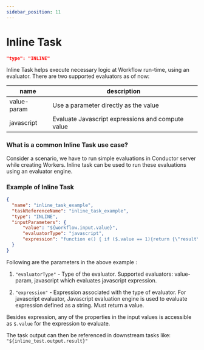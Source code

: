 ```yaml
---
sidebar_position: 11
---
```


# Inline Task

```json
"type": "INLINE"
```

Inline Task helps execute necessary logic at Workflow run-time,
using an evaluator. There are two supported evaluators as of now:

|name|description|
|---|---|
| value-param | Use a parameter directly as the value |
| javascript | Evaluate Javascript expressions and compute value |

### What is a common Inline Task use case?

Consider a scenario, we have to run simple evaluations in
Conductor server while creating Workers. Inline task can be used to run these
evaluations using an evaluator engine.

### Example of Inline Task
```json
{
  "name": "inline_task_example",
  "taskReferenceName": "inline_task_example",
  "type": "INLINE",
  "inputParameters": {
      "value": "${workflow.input.value}",
      "evaluatorType": "javascript",
      "expression": "function e() { if ($.value == 1){return {\"result\": true}} else { return {\"result\": false}}} e();"
  }
}
```

Following are the parameters in the above example :

1. `"evaluatorType"` - Type of the evaluator. 
Supported evaluators: value-param, javascript which evaluates 
javascript expression.	

2. `"expression"` - Expression associated with the type of evaluator. 
For javascript evaluator, Javascript evaluation engine is used to 
evaluate expression defined as a string. Must return a value.	

Besides expression, any of the properties in the input values is accessible as `$.value` for the expression
to evaluate. 

The task output can then be referenced in downstream tasks 
like: `"${inline_test.output.result}"`

